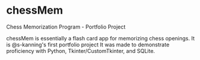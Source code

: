 # chessMem
Chess Memorization Program - Portfolio Project

chessMem is essentially a flash card app for memorizing chess openings. 
It is @s-kanning's first portfolio project
It was made to demonstrate proficiency with Python, Tkinter/CustomTkinter, and SQLite.
